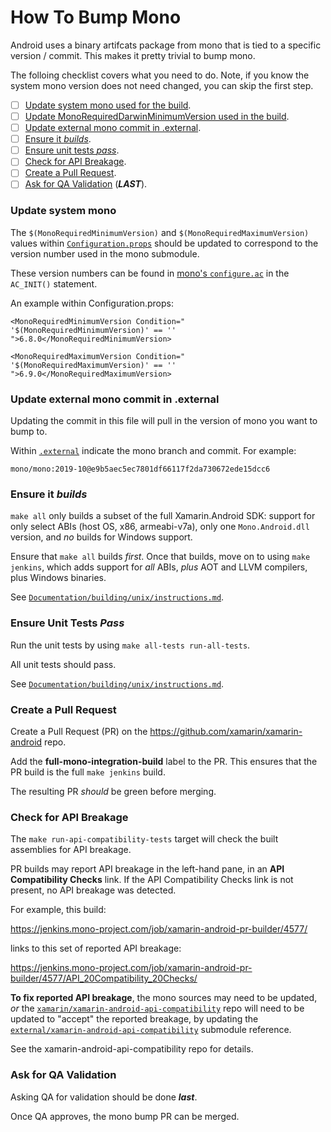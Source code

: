 # How To Bump Mono

Android uses a binary artifcats package from mono that is tied to a specific version / commit. This makes it pretty trivial to bump mono.

The folloing checklist covers what you need to do.  Note, if you know the system mono version does not need changed, you can skip the first step.

  - [ ] [Update system mono used for the build](#update-system-mono).
  - [ ] [Update MonoRequiredDarwinMinimumVersion used in the build](#update-configuration-props).
  - [ ] [Update external mono commit in .external](#update-mono-external-commit).
  - [ ] [Ensure it *builds*](#build).
  - [ ] [Ensure unit tests *pass*](#unit-tests).
  - [ ] [Check for API Breakage](#api-validation).
  - [ ] [Create a Pull Request](#create-pr).
  - [ ] [Ask for QA Validation](#qa-validation) (***LAST***).

<a name="update-system-mono" />

### Update system mono

The `$(MonoRequiredMinimumVersion)` and `$(MonoRequiredMaximumVersion)` values
within [`Configuration.props`](../../Configuration.props)
should be updated to correspond to the version number used in the mono submodule.

These version numbers can be found in
[mono's `configure.ac`](https://github.com/mono/mono/blob/master/configure.ac)
in the `AC_INIT()` statement.

An example within Configuration.props:

`<MonoRequiredMinimumVersion Condition=" '$(MonoRequiredMinimumVersion)' == '' ">6.8.0</MonoRequiredMinimumVersion>`

`<MonoRequiredMaximumVersion Condition=" '$(MonoRequiredMaximumVersion)' == '' ">6.9.0</MonoRequiredMaximumVersion>`

<a name="update-mono-external-commit" />

### Update external mono commit in .external

Updating the commit in this file will pull in the version of mono you want to bump to. 

Within [`.external`](../../.external) indicate the mono branch and commit.  For example:

`mono/mono:2019-10@e9b5aec5ec7801df66117f2da730672ede15dcc6`

<a name="build" />

### Ensure it *builds*

`make all` only builds a subset of the full Xamarin.Android SDK: support
for only select ABIs (host OS, x86, armeabi-v7a), only one `Mono.Android.dll`
version, and *no* builds for Windows support.

Ensure that `make all` builds *first*.  Once that builds, move on to using
`make jenkins`, which adds support for *all* ABIs, *plus* AOT and LLVM
compilers, plus Windows binaries.

See [`Documentation/building/unix/instructions.md`](../building/unix/instructions.md).


<a name="unit-tests" />

### Ensure Unit Tests *Pass*

Run the unit tests by using `make all-tests run-all-tests`.

All unit tests should pass.

See [`Documentation/building/unix/instructions.md`](../building/unix/instructions.md).


<a name="create-pr" />

### Create a Pull Request

Create a Pull Request (PR) on the https://github.com/xamarin/xamarin-android repo.

Add the **full-mono-integration-build** label to the PR.  This ensures that
the PR build is the full `make jenkins` build.

The resulting PR *should* be green before merging.


<a name="api-validation" />

### Check for API Breakage

The `make run-api-compatibility-tests` target will check the built assemblies
for API breakage.

PR builds may report API breakage in the left-hand pane, in an
**API Compatibility Checks** link.  If the API Compatibility Checks link is
not present, no API breakage was detected.

For example, this build:

<https://jenkins.mono-project.com/job/xamarin-android-pr-builder/4577/>

links to this set of reported API breakage:

<https://jenkins.mono-project.com/job/xamarin-android-pr-builder/4577/API_20Compatibility_20Checks/>

**To fix reported API breakage**, the mono sources may need to be updated, *or*
the [`xamarin/xamarin-android-api-compatibility`](https://github.com/xamarin/xamarin-android-api-compatibility/)
repo will need to be updated to "accept" the reported breakage, by updating
the [`external/xamarin-android-api-compatibility`](../../external) submodule
reference.

See the xamarin-android-api-compatibility repo for details.


<a name="qa-validation" />

### Ask for QA Validation

Asking QA for validation should be done ***last***.

Once QA approves, the mono bump PR can be merged.

